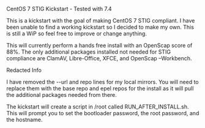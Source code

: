 CentOS 7 STIG Kickstart - Tested with 7.4

This is a kickstart with the goal of making CentOS 7 STIG compliant. I have been unable to find a working kickstart so I decided to make my own. This is still a WiP so feel free to improve or change anything.

This will currently perform a hands free install with an OpenScap score of 88%. The only additional packages installed not needed for STIG compliance are ClamAV, Libre-Office, XFCE, and OpenScap –Workbench.

Redacted Info

I have removed the --url and repo lines for my local mirrors. You will need to replace them with the base repo and epel repos for the install as it will pull the additional packages needed from there.

The kickstart will create a script in /root called RUN_AFTER_INSTALL.sh. This will prompt you to set the bootloader password, the root password, and the hostname.
